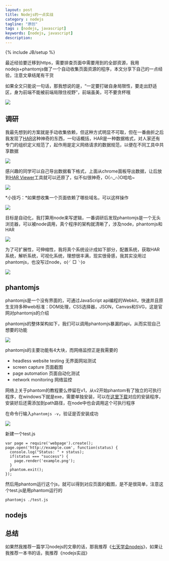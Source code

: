 ```yaml
---
layout: post
title: Nodejs的一点实战
category : nodejs
tagline: "原创"
tags : [nodejs, javascript]
keywords: [nodejs, javascript]
description: 
---
```

{% include JB/setup %}

最近经验要迁移到https，需要排查页面中需要用到的全部资源，我用nodejs+phantomjs做了一个自动收集页面资源的程序，本文分享下自己的一点经验，注意文章结尾有干货

如果全文只能说一句话，那我想说的是，“一定要打破自身局限性，要走出舒适区，身为前端不能被前端局限住视野”，前端虽美，可不要贪杯哦

![]({{BLOG_IMG}}506.png)

## 调研
我最先想到的方案就是手动收集依赖，但这种方式明显不可取，但在一番曲折之后我发现了[HAR][HAR]这种神奇的东西，一句话概括，HAR是一种数据格式，对人家还有专门的组织定义规范了，起作用是定义网络请求的数据规范，以便在不同工具中共享数据

![]({{BLOG_IMG}}508.png)

感兴趣的同学可以自己导出数据看下格式，上面从chrome面板导出数据，让后放到[HAR Viewer](http://www.softwareishard.com/har/viewer/
)工具就可以还原了，似不似很神奇，O(∩_∩)O哈哈~

![]({{BLOG_IMG}}509.png)

*小技巧：*如果想收集一个页面依赖了哪些域名，可以这样操作

![]({{BLOG_IMG}}507.png)

目标是自动化，我打算用node来写逻辑，一番调研后发现phantomjs是一个无头浏览器，可以被node调用，真个程序的架构就清晰了，涉及node，phantomjs和HAR

![]({{BLOG_IMG}}510.png)

为了可扩展性，可伸缩性，我将真个系统设计成如下部分，配置系统，获取HAR系统，解析系统，可视化系统，理想很丰满，现实很骨感，我其实没用过phantomjs，也没写过node，o(╯□╰)o

![]({{BLOG_IMG}}511.png)

## phantomjs
phantomjs是一个没有界面的，可通过JavaScript api编程的Webkit，快速并且原生支持多种web标准：DOM处理，CSS选择器，JSON，Canvas和SVG，这是官网对phantomjs的介绍

phantomjs的整体架构如下，我们可以调用phantomjs暴漏的api，从而实现自己想要的功能

![]({{BLOG_IMG}}512.png)

phantomjs的主要功能有4大块，而网络监控正是我需要的

- headless website testing 无界面网站测试
- screen capture 页面截图
- page automation 页面自动化测试
- network monitoring 网络监控

网络上关于phantom的教程要么停留在v1，从v2开始phantom有了独立的可执行程序，在windows下就是exe，需要单独安装，可以在[这里下载](http://phantomjs.org/download.html)对应的安装程序，安装好后还需添加到path路径，在node中也会调用这个可执行程序

在命令行输入`phantomjs -v`，验证是否安装成功

![]({{BLOG_IMG}}513.png)

新建一个test.js

    var page = require('webpage').create();
    page.open('http://example.com', function(status) {
      console.log("Status: " + status);
      if(status === "success") {
        page.render('example.png');
      }
      phantom.exit();
    });

然后用phantom运行这个js，就可以得到对应页面的截图，是不是很简单，注意这个test.js是用phantom运行的

    phantomjs ./test.js

## nodejs

## 总结
如果然我推荐一篇学习nodejs的文章的话，那我推荐《[七天学会nodejs](http://nqdeng.github.io/7-days-nodejs/
)》，如果让我推荐一本书的话，我推荐《nodejs实战》


[HAR]: http://www.softwareishard.com/blog/har-12-spec/
